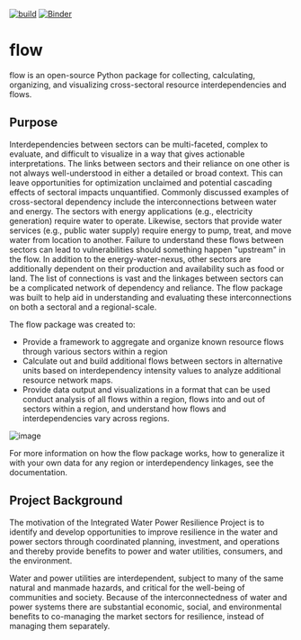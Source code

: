 [![build](https://github.com/kmongird/flow/actions/workflows/build.yml/badge.svg)](https://github.com/kmongird/flow/actions/workflows/build.yml)
[![Binder](https://mybinder.org/badge_logo.svg)](https://mybinder.org/v2/gh/kmongird/interflow/main?urlpath=https%3A%2F%2Fgithub.com%2Fkmongird%2Finterflow%2Fblob%2Fmain%2FQuickstarter.ipynb)
# flow

flow is an open-source Python package for collecting, calculating, organizing, and visualizing cross-sectoral 
resource interdependencies and flows.

## Purpose
Interdependencies between sectors can be multi-faceted, complex to evaluate, and difficult to visualize in a way
that gives actionable interpretations. The links between sectors and their reliance on one other is not always
well-understood in either a detailed or broad context. This can leave opportunities for optimization unclaimed and 
potential cascading effects of sectoral impacts unquantified. Commonly discussed examples of cross-sectoral dependency 
include the interconnections between water and energy. The sectors with energy applications (e.g., electricity 
generation) require water to operate. Likewise, sectors that provide water services (e.g., public water supply) require
energy to pump, treat, and move water from location to another. Failure to understand these flows between sectors can 
lead to vulnerabilities should something happen "upstream" in the flow. In addition to the energy-water-nexus, other 
sectors are additionally dependent on their production and availability such as food or land. The list of connections 
is vast and the linkages between sectors can be a complicated network of dependency and reliance. The flow package was 
built to help aid in understanding and evaluating these interconnections on both a sectoral and a regional-scale.

The flow package was created to:

* Provide a framework to aggregate and organize known resource flows through various sectors within a region
* Calculate out and build additional flows between sectors in alternative units based on interdependency 
intensity values to analyze additional resource network maps.
* Provide data output and visualizations in a format that can be used conduct analysis of all flows within a region,
flows into and out of sectors within a region, and understand how flows and interdependencies vary across regions.

![image](https://user-images.githubusercontent.com/74064300/135877886-91cac5ec-614a-4fee-b9d2-3561bb69d62c.png)

For more information on how the flow package works, how to generalize it with your own data for any region or
interdependency linkages, see the documentation.

## Project Background

The motivation of the Integrated Water Power Resilience Project is to identify and develop opportunities to 
improve resilience in the water and power sectors through coordinated planning, investment, and operations 
and thereby provide benefits to power and water utilities, consumers, and the environment. 

Water and power utilities are interdependent, subject to many of the same natural and manmade hazards, and 
critical for the well-being of communities and society. Because of the interconnectedness of water and power 
systems there are substantial economic, social, and environmental benefits to co-managing the market sectors 
for resilience, instead of managing them separately.
